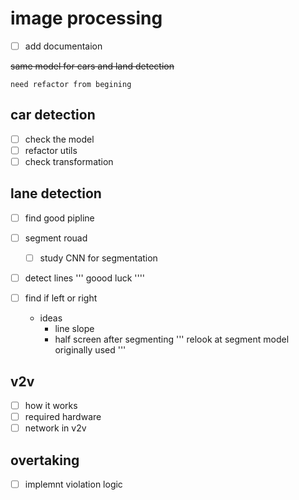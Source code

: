 # image processing 
- [ ] add documentaion

~~same model for cars and land detection~~
```
need refactor from begining
```  
## car detection
  - [ ] check the model 
  - [ ] refactor utils
  - [ ] check transformation

## lane detection
  - [ ] find good pipline
  
  - [ ] segment rouad
    - [ ] study CNN for segmentation
  - [ ] detect lines 
    ''' goood luck ''''
  - [ ] find if left or right
    - ideas
      * line slope 
      * half screen after segmenting 
      ''' relook at segment model originally used '''

## v2v
  - [ ] how it works
  - [ ] required hardware
  - [ ] network in v2v

## overtaking 
  - [ ] implemnt violation logic 
